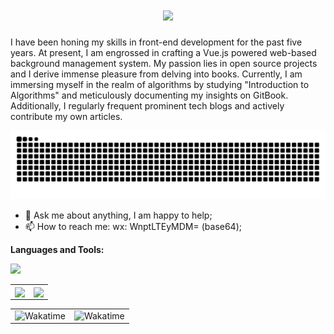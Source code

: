 <h1 align="center">
  <img src="https://readme-typing-svg.herokuapp.com?font=Fira+Code&pause=1000&random=false&width=435&lines=Hello+I'm+SmallTeddy." />
</h1>

I have been honing my skills in front-end development for the past five years. At present, I am engrossed in crafting a Vue.js powered web-based background management system. My passion lies in open source projects and I derive immense pleasure from delving into books. Currently, I am immersing myself in the realm of algorithms by studying "Introduction to Algorithms" and meticulously documenting my insights on GitBook. Additionally, I regularly frequent prominent tech blogs and actively contribute my own articles.

<!-- Snake Code Contribution Map 贪吃蛇代码贡献图 -->
<picture>
  <source media="(prefers-color-scheme: dark)" srcset="https://raw.githubusercontent.com/SmallTeddy/SmallTeddy/github-snake/github-contribution-grid-snake-dark.svg">
  <source media="(prefers-color-scheme: light)" srcset="https://raw.githubusercontent.com/SmallTeddy/SmallTeddy/github-snake/github-contribution-grid-snake.svg">
  <img alt="github contribution grid snake animation" src="https://raw.githubusercontent.com/SmallTeddy/SmallTeddy/github-snake/github-contribution-grid-snake.svg">
</picture>
  
- 💬 Ask me about anything, I am happy to help;
- 📫 How to reach me: wx: WnptLTEyMDM= (base64);

**Languages and Tools:**
<!-- programming tool icon 编程工具图标 -->
<img src="https://skillicons.dev/icons?i=html,css,sass,bootstrap,windicss,js,regex,jquery,ts,nodejs,angular,vue,nuxtjs,vite,vitest,electron,swift,svelte,cpp,python,golang,rust,lua,docker,git,gitlab,jenkins,mysql,linux,vim,neovim,md,bash,vscode,postman,ps,ai,pr,ae,au,discord,gcp,gmail,github,githubactions" /><br>

<!-- Top Languages Card -->
<table>
  <tr>
    <td><img height=200 align="center" src="https://github-readme-stats.vercel.app/api?username=SmallTeddy&theme=transparent" /></td>
    <td><img height=200 align="center" src="https://github-readme-stats.vercel.app/api/top-langs?username=SmallTeddy&layout=compact&langs_count=8&card_width=320&theme=transparent" /></td>
  </tr>
</table>

<!-- WakaTime Stats Card -->
<table>
  <tr>
    <td><img src="https://wakatime.com/share/@SmallTeddy/f1a7cc44-94b3-4309-ba8a-c2ea8ceaf208.svg" width="500" alt="Wakatime"/></td>
    <td><img src="https://wakatime.com/share/@SmallTeddy/a303c8f1-97eb-41de-b737-99c08c07b554.svg" width="500" alt="Wakatime"/></td>
  </tr>
</table>
